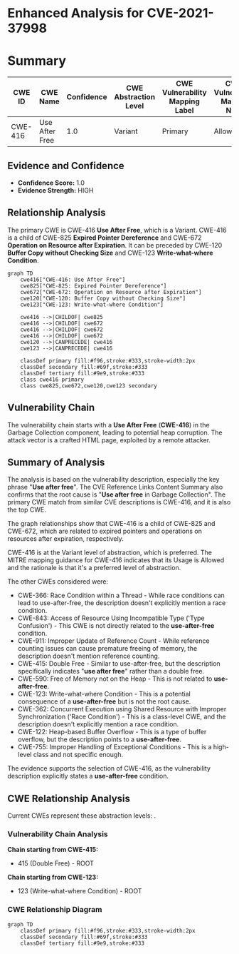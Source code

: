 # Enhanced Analysis for CVE-2021-37998

# Summary
| CWE ID | CWE Name | Confidence | CWE Abstraction Level | CWE Vulnerability Mapping Label | CWE-Vulnerability Mapping Notes |
|---|---|---|---|---|---|
| CWE-416 | Use After Free | 1.0 | Variant | Primary | Allowed |

## Evidence and Confidence

*   **Confidence Score:** 1.0
*   **Evidence Strength:** HIGH

## Relationship Analysis
The primary CWE is CWE-416 **Use After Free**, which is a Variant. CWE-416 is a child of CWE-825 **Expired Pointer Dereference** and CWE-672 **Operation on Resource after Expiration**. It can be preceded by CWE-120 **Buffer Copy without Checking Size** and CWE-123 **Write-what-where Condition**.

```mermaid
graph TD
    cwe416["CWE-416: Use After Free"]
    cwe825["CWE-825: Expired Pointer Dereference"]
    cwe672["CWE-672: Operation on Resource after Expiration"]
    cwe120["CWE-120: Buffer Copy without Checking Size"]
    cwe123["CWE-123: Write-what-where Condition"]

    cwe416 -->|CHILDOF| cwe825
    cwe416 -->|CHILDOF| cwe672
    cwe416 -->|CHILDOF| cwe672
    cwe416 -->|CHILDOF| cwe672
    cwe120 -->|CANPRECEDE| cwe416
    cwe123 -->|CANPRECEDE| cwe416
    
    classDef primary fill:#f96,stroke:#333,stroke-width:2px
    classDef secondary fill:#69f,stroke:#333
    classDef tertiary fill:#9e9,stroke:#333
    class cwe416 primary
    class cwe825,cwe672,cwe120,cwe123 secondary
```

## Vulnerability Chain
The vulnerability chain starts with a **Use After Free** (**CWE-416**) in the Garbage Collection component, leading to potential heap corruption. The attack vector is a crafted HTML page, exploited by a remote attacker.

## Summary of Analysis
The analysis is based on the vulnerability description, especially the key phrase "**Use after free**". The CVE Reference Links Content Summary also confirms that the root cause is "**Use after free** in Garbage Collection". The primary CWE match from similar CVE descriptions is CWE-416, and it is also the top CWE.

The graph relationships show that CWE-416 is a child of CWE-825 and CWE-672, which are related to expired pointers and operations on resources after expiration, respectively.

CWE-416 is at the Variant level of abstraction, which is preferred. The MITRE mapping guidance for CWE-416 indicates that its Usage is Allowed and the rationale is that it's a preferred level of abstraction.

The other CWEs considered were:

*   CWE-366: Race Condition within a Thread - While race conditions can lead to use-after-free, the description doesn't explicitly mention a race condition.
*   CWE-843: Access of Resource Using Incompatible Type ('Type Confusion') - This CWE is not directly related to the **use-after-free** condition.
*   CWE-911: Improper Update of Reference Count - While reference counting issues can cause premature freeing of memory, the description doesn't mention reference counting.
*   CWE-415: Double Free - Similar to use-after-free, but the description specifically indicates "**use after free**" rather than a double free.
*   CWE-590: Free of Memory not on the Heap - This is not related to **use-after-free**.
*   CWE-123: Write-what-where Condition - This is a potential consequence of a **use-after-free** but is not the root cause.
*   CWE-362: Concurrent Execution using Shared Resource with Improper Synchronization ('Race Condition') - This is a class-level CWE, and the description doesn't explicitly mention a race condition.
*   CWE-122: Heap-based Buffer Overflow - This is a type of buffer overflow, but the description points to a **use-after-free**.
*   CWE-755: Improper Handling of Exceptional Conditions - This is a high-level class and not specific enough.

The evidence supports the selection of CWE-416, as the vulnerability description explicitly states a **use-after-free** condition.


## CWE Relationship Analysis

Current CWEs represent these abstraction levels: .


### Vulnerability Chain Analysis

**Chain starting from CWE-415:**
- 415 (Double Free) - ROOT


**Chain starting from CWE-123:**
- 123 (Write-what-where Condition) - ROOT



### CWE Relationship Diagram

```mermaid
graph TD
    classDef primary fill:#f96,stroke:#333,stroke-width:2px
    classDef secondary fill:#69f,stroke:#333
    classDef tertiary fill:#9e9,stroke:#333
```